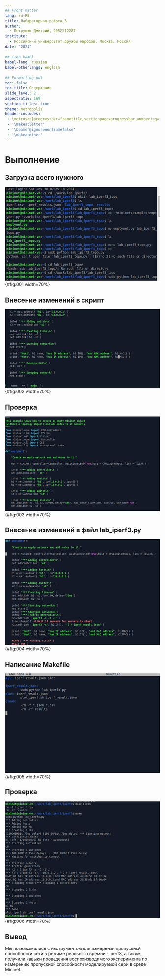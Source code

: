 ```yaml
---
## Front matter
lang: ru-RU
title: Лабораторная работа 3
author:
  - Петрушов Дмитрий, 1032212287
institute:
  - Российский университет дружбы народов, Москва, Россия
date: "2024"

## i18n babel
babel-lang: russian
babel-otherlangs: english

## Formatting pdf
toc: false
toc-title: Содержание
slide_level: 2
aspectratio: 169
section-titles: true
theme: metropolis
header-includes:
 - \metroset{progressbar=frametitle,sectionpage=progressbar,numbering=fraction}
 - '\makeatletter'
 - '\beamer@ignorenonframefalse'
 - '\makeatother'
---
```




# Выполнение

## Загрузка всего нужного

![Установка](image/1.png){#fig:001 width=70%}

## Внесение изменений в скрипт

![изменения](image/4.png){#fig:002 width=70%}

## Проверка

![изменения](image/6.png){#fig:003 width=70%}

## Внесение изменений в файл lab_iperf3.py

![.](image/9.png){#fig:004 width=70%}

## Написание Makefile

![Makefile](../report/image/11.png){#fig:005 width=70%}

## Проверка

![Проверка](../report/image/12.png){#fig:006 width=70%}




## Вывод

Мы познакомились с инструментом для измерения пропускной способности сети в режиме реального времни - iperf3, а также получили навыки проведения воспроизводимого эксперимента по измерению пропускной способности моделируемой сери в среде Mininet.
